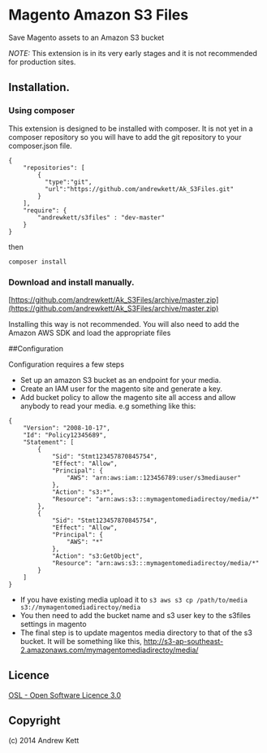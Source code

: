 # Magento Amazon S3 Files
Save Magento assets to an Amazon S3 bucket

*NOTE:* This extension is in its very early stages and it is not recommended for production sites.

## Installation.

### Using composer


This extension is designed to be installed with composer. It is not yet in a composer repository so you will have to add the git repository to your composer.json file.

    {
        "repositories": [
            {
              "type":"git",
              "url":"https://github.com/andrewkett/Ak_S3Files.git"
            }
        ],
        "require": {
            "andrewkett/s3files" : "dev-master"
        }
    }

then

    composer install


### Download and install manually.

[https://github.com/andrewkett/Ak_S3Files/archive/master.zip](https://github.com/andrewkett/Ak_S3Files/archive/master.zip)

Installing this way is not recommended. You will also need to add the Amazon AWS SDK and load the appropriate files


##Configuration

Configuration requires a few steps

* Set up an amazon S3 bucket as an endpoint for your media.
* Create an IAM user for the magento site and generate a key.
* Add bucket policy to allow the magento site all access and allow anybody to read your media. e.g something like this:
```
{
	"Version": "2008-10-17",
	"Id": "Policy12345689",
	"Statement": [
		{
			"Sid": "Stmt123457870845754",
			"Effect": "Allow",
			"Principal": {
				"AWS": "arn:aws:iam::123456789:user/s3mediauser"
			},
			"Action": "s3:*",
			"Resource": "arn:aws:s3:::mymagentomediadirectoy/media/*"
		},
		{
			"Sid": "Stmt123457870845754",
			"Effect": "Allow",
			"Principal": {
				"AWS": "*"
			},
			"Action": "s3:GetObject",
			"Resource": "arn:aws:s3:::mymagentomediadirectoy/media/*"
		}
	]
}
```
* If you have existing media upload it to ```s3 aws s3 cp /path/to/media  s3://mymagentomediadirectoy/media```
* You then need to add the bucket name and s3 user key to the s3files settings in magento
* The final step is to update magentos media directory to that of the s3 bucket. It will be something like this, http://s3-ap-southeast-2.amazonaws.com/mymagentomediadirectoy/media/



## Licence
[OSL - Open Software Licence 3.0](http://opensource.org/licenses/osl-3.0.php)

## Copyright
(c) 2014 Andrew Kett